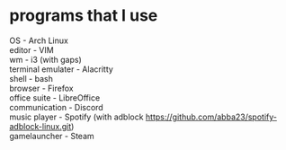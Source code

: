 # programs that I use

OS - Arch Linux\
editor - VIM\
wm - i3 (with gaps)\
terminal emulater - Alacritty \
shell - bash\
browser - Firefox\
office suite - LibreOffice\
communication - Discord\
music player - Spotify (with adblock https://github.com/abba23/spotify-adblock-linux.git) \
gamelauncher - Steam 
